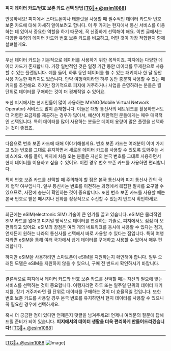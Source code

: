 **피지 데이터 카드/번호 보존 카드 선택 방법 [[TG💪+ @esim1088](https://t.me/s/esim1088)]**

안녕하세요! 피지에서 스마트폰이나 태블릿을 사용할 때 필수적인 데이터 카드와 번호 보존 카드에 대해 자세히 알아보려고 합니다. 이 두 가지는 현지에서 통신 서비스를 이용하는 데 있어서 중요한 역할을 하기 때문에, 꼭 신중하게 선택해야 해요. 이번 글에서는 다양한 유형의 데이터 카드와 번호 보존 카드를 비교하고, 어떤 것이 가장 적합한지 함께 살펴볼게요.

---

우선 데이터 카드는 기본적으로 데이터를 사용하기 위한 목적이죠. 피지에는 다양한 데이터 카드가 존재합니다. 가장 일반적인 것은 일정 기간 동안 데이터를 무제한으로 사용할 수 있는 플랜입니다. 예를 들어, 하루 동안 데이터를 쓸 수 있는 패키지나 한 달 동안 사용 가능한 패키지도 있습니다. 만약 여행객이라면 하루 동안 충분히 사용할 수 있는 패키지를 추천해요. 하지만 장기적으로 피지에 거주하거나 사업을 운영하려는 분들은 월 단위로 데이터를 구매하는 것이 더 경제적일 수 있어요.

또한 피지에서는 현지인들이 많이 사용하는 MVNO(Mobile Virtual Network Operator) 서비스도 많이 존재합니다. 이들은 대형 통신사의 네트워크를 활용하면서도 더 저렴한 요금제를 제공하는 경우가 많아서, 예산이 제한적인 분들에게는 매우 매력적인 선택입니다. 특히 데이터를 많이 사용하는 분들은 데이터 용량이 많은 플랜을 선택하는 것이 좋겠죠.

---

다음으로 번호 보존 카드에 대해 이야기해볼게요. 번호 보존 카드는 여러분이 이미 가지고 있는 번호를 그대로 유지하면서 새로운 데이터 카드를 사용할 수 있도록 도와주는 서비스예요. 예를 들어, 피지에 처음 오는 분들은 자신의 본국 번호를 그대로 사용하면서 현지 데이터를 이용하고 싶을 수 있어요. 이런 경우 번호 보존 카드를 사용하면 편리합니다.

특히 번호 보존 카드를 선택할 때 주의해야 할 점은 본국 통신사와 피지 통신사 간의 국제 협약 여부입니다. 일부 통신사는 번호를 이전하는 과정에서 복잡한 절차를 요구할 수 있으므로, 사전에 충분히 확인하는 것이 중요합니다. 또한 번호 보존 카드를 사용할 때는 본국 번호로 받은 메시지나 전화를 정상적으로 수신할 수 있는지 반드시 확인하세요.

---

최근에는 eSIM(electronic SIM) 기술이 큰 인기를 끌고 있습니다. eSIM은 물리적인 SIM 카드를 없애고 디지털 방식으로 데이터를 연결하는 기술로, 피지에서도 점점 더 보편화되고 있어요. eSIM의 장점은 여러 개의 네트워크를 동시에 사용할 수 있다는 점과, 언제든지 원하는 나라의 통신사를 선택해서 바로 사용할 수 있다는 점입니다. 특히 여행자라면 eSIM을 통해 여러 국가에서 쉽게 데이터를 구매하고 사용할 수 있어서 매우 편리합니다.

하지만 eSIM을 사용하려면 스마트폰이 eSIM을 지원하는지 확인해야 합니다. 일부 오래된 모델은 eSIM을 지원하지 않을 수 있으니, 구매 전 반드시 확인하시기 바랍니다.

---

결론적으로 피지에서 데이터 카드와 번호 보존 카드를 선택할 때는 자신의 필요에 맞는 서비스를 선택하는 것이 중요합니다. 여행자라면 하루 또는 일주일 단위의 데이터 패키지를, 장기 거주자라면 월 단위로 데이터를 구매하는 것이 더 효율적일 것입니다. 또한 번호 보존 카드를 사용할 경우 본국 번호를 유지하면서 현지 데이터를 사용할 수 있으니 꼭 필요한 경우에 선택하세요.

혹시 더 궁금한 점이 있다면 언제든지 댓글을 남겨주세요! 언제나 여러분의 질문에 답해드릴 준비가 되어 있습니다. **피지에서의 데이터 생활을 더욱 편리하게 만들어드리겠습니다!** [[TG💪+ @esim1088](https://t.me/s/esim1088)]

---

[[TG💪+ @esim1088](https://t.me/s/esim1088) ![Image](https://i.postimg.cc/Y0z9fWf4/image.png)]
